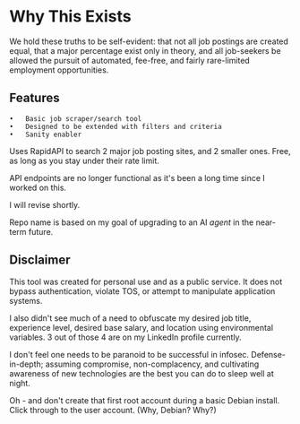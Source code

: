 # Why This Exists

We hold these truths to be self-evident: that not all job postings are created equal, that a major percentage exist only in theory, and all job-seekers be allowed the pursuit of automated, fee-free, and fairly rare-limited employment opportunities.

## Features
	•	Basic job scraper/search tool
	•	Designed to be extended with filters and criteria
	•	Sanity enabler  

Uses RapidAPI to search 2 major job posting sites, and 2 smaller ones. Free, as long as you stay under their rate limit. 

API endpoints are no longer functional as it's been a long time since I worked on this. 

I will revise shortly. 

Repo name is based on my goal of upgrading to an AI _agent_ in the near-term future. 

## Disclaimer 

This tool was created for personal use and as a public service. It does not bypass authentication, violate TOS, or attempt to manipulate application systems.

I also didn't see much of a need to obfuscate my desired job title, experience level, desired base salary, and location using environmental variables. 3 out of those 4 are on my LinkedIn profile currently. 

I don't feel one needs to be paranoid to be successful in infosec. Defense-in-depth; assuming compromise, non-complacency, and cultivating awareness of new technologies are the best you can do to sleep well at night. 

Oh - and don't create that first root account during a basic Debian install. Click through to the user account. (Why, Debian? Why?) 



